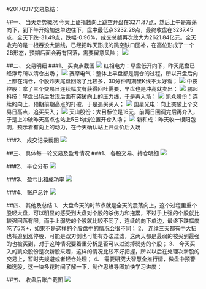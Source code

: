 ﻿#20170317交易总结： 

##一、	当天走势概况
今天上证指数向上跳空开盘在3271.87点，然后上午是震荡向下，到下午开始加速单边往下，盘中最低点3232.28点，最终收盘在3237.45点，全天下跌-31.49点，跌幅-0.96%，成交总额再次放大为2621.84亿元。全天收完的是一根吞没大阴线，已经把昨天形成的跳空缺口回补，在高位形成了一个2B形态，预期后面会再有回落，需要留意风险；
![](20170317.A.dp.png)

##二、	交易明细
###1、	买卖点截图
![](20170317.B.1.png)
红相电力：早盘低开向下，昨天尾盘已经浮亏所以清仓出场；
![](20170317.B.2.png)
赛摩电气：整体上早盘都是清仓的过程，所以开盘后向上都在清仓，个股昨天尾盘回落了比较多，30分钟周期里K线不太好看；
![](20170317.B.3.png)
中技控股：拿了三个交易日连续幅度有获得回吐需要，早盘也是冲高就卖出；
![](20170317.B.4.png)
鹏起科技：早盘出场后发现后面有突破向上的压力线，于是再入场；
![](20170317.B.5.png)
凯众股份：连续的向上，预期前期高点的打破，于是追买买入；
![](20170317.B.6.png)
国星光电：向上突破上个交易日高点，追买买入；
![](20170317.B.7.png)
天山股份：大目标位是16元，前两日回调完后再介入，于是上冲破昨天高点也站上5日均线位置开仓入场；
![](20170317.B.8.png)
新和成：昨天收一根阳包阴，预示着有向上的动力，在今天确认站上开盘价后入场





###2、	成交记录截图
![](20170317.C1.cj.png)


##三、	具体每一轮交易及盈亏情况
###1、	各股交易、持仓明细
![](20170317.C2.cc.png) 

###2、	平仓分布
![](20170317.C3.pc.png)

###3、	盈亏比和成功率
![](20170317.C4.cgl.png) 

###4、	账户总计
![](20170317.C5.zj.png)


##四、	其他及总结
1、	大盘今天的时节点就是全天的震荡向上，这个过程里重个股轻大盘，可以明显的感受到大盘对个股的杀伤力和拖累，不过手上强的个股就比较强回落有限，而手上弱势的个股就比较不同了，连续的向下单边，最终下跌幅度吃了5%+，如果不是这样的个股盘中的情况会很不同；
2、	连续三天都有中大招也有追到涨停股，可能是双刃剑也可能有办法过滤，这两天都是最弱的被买到最强的也被买到，对于这种情况要着重分析是否可以过滤掉弱势的个股；
3、	今天买入的凯众股份是次新股来着，这样的情况比较不好把握，所以以后在处理次新股的交易上，暂时先规避或者轻仓处理；
4、	需要研究大智慧全推行情，做盘中预警和选股，这一块多花时间了解一下，制作思维导图加快学习进度；














 

##五、	收盘后账户截图
![](20170317.C6.zh.png)
